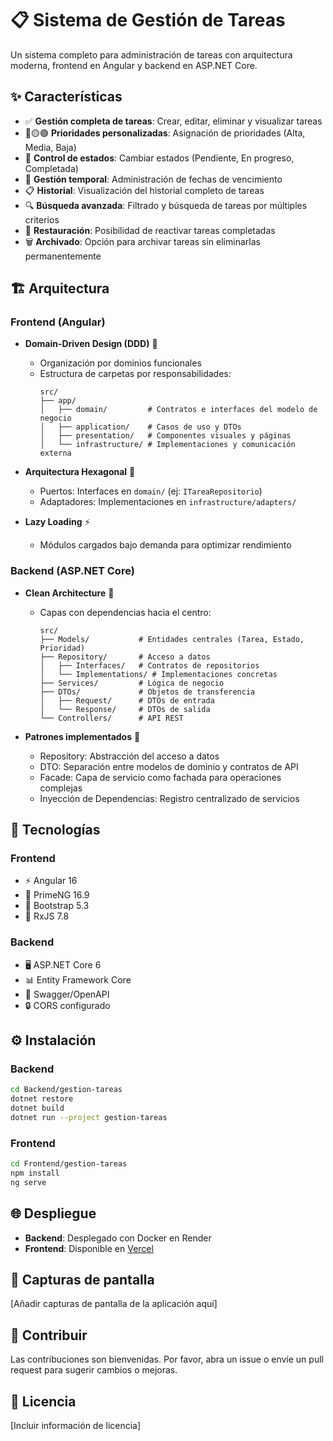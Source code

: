 # 📋 Sistema de Gestión de Tareas

Un sistema completo para administración de tareas con arquitectura moderna, frontend en Angular y backend en ASP.NET Core.

## ✨ Características

- ✅ **Gestión completa de tareas**: Crear, editar, eliminar y visualizar tareas
- 🔴🟡🟢 **Prioridades personalizadas**: Asignación de prioridades (Alta, Media, Baja)
- 🔄 **Control de estados**: Cambiar estados (Pendiente, En progreso, Completada)
- 📅 **Gestión temporal**: Administración de fechas de vencimiento
- 📋 **Historial**: Visualización del historial completo de tareas
- 🔍 **Búsqueda avanzada**: Filtrado y búsqueda de tareas por múltiples criterios
- 🔄 **Restauración**: Posibilidad de reactivar tareas completadas
- 🗑️ **Archivado**: Opción para archivar tareas sin eliminarlas permanentemente

## 🏗️ Arquitectura

### Frontend (Angular)

- **Domain-Driven Design (DDD)** 🧩
  - Organización por dominios funcionales
  - Estructura de carpetas por responsabilidades:
    ```
    src/
    ├── app/
    │   ├── domain/         # Contratos e interfaces del modelo de negocio
    │   ├── application/    # Casos de uso y DTOs
    │   ├── presentation/   # Componentes visuales y páginas
    │   └── infrastructure/ # Implementaciones y comunicación externa
    ```

- **Arquitectura Hexagonal** 🔌
  - Puertos: Interfaces en `domain/` (ej: `ITareaRepositorio`)
  - Adaptadores: Implementaciones en `infrastructure/adapters/`

- **Lazy Loading** ⚡
  - Módulos cargados bajo demanda para optimizar rendimiento

### Backend (ASP.NET Core)

- **Clean Architecture** 🧪
  - Capas con dependencias hacia el centro:
    ```
    src/
    ├── Models/           # Entidades centrales (Tarea, Estado, Prioridad)
    ├── Repository/       # Acceso a datos
    │   ├── Interfaces/   # Contratos de repositorios
    │   └── Implementations/ # Implementaciones concretas
    ├── Services/         # Lógica de negocio
    ├── DTOs/             # Objetos de transferencia
    │   ├── Request/      # DTOs de entrada
    │   └── Response/     # DTOs de salida
    └── Controllers/      # API REST
    ```

- **Patrones implementados** 📐
  - Repository: Abstracción del acceso a datos
  - DTO: Separación entre modelos de dominio y contratos de API
  - Facade: Capa de servicio como fachada para operaciones complejas
  - Inyección de Dependencias: Registro centralizado de servicios

## 🚀 Tecnologías

### Frontend
- ⚡ Angular 16
- 🎨 PrimeNG 16.9
- 📱 Bootstrap 5.3
- 🔄 RxJS 7.8

### Backend
- 🖥️ ASP.NET Core 6
- 📊 Entity Framework Core
- 📝 Swagger/OpenAPI
- 🔒 CORS configurado

## ⚙️ Instalación

### Backend
```bash
cd Backend/gestion-tareas
dotnet restore
dotnet build
dotnet run --project gestion-tareas
```

### Frontend
```bash
cd Frontend/gestion-tareas
npm install
ng serve
```

## 🌐 Despliegue

- **Backend**: Desplegado con Docker en Render
- **Frontend**: Disponible en [Vercel](https://gestion-tareas-one.vercel.app)

## 📸 Capturas de pantalla

[Añadir capturas de pantalla de la aplicación aquí]

## 🤝 Contribuir

Las contribuciones son bienvenidas. Por favor, abra un issue o envíe un pull request para sugerir cambios o mejoras.

## 📄 Licencia

[Incluir información de licencia]

